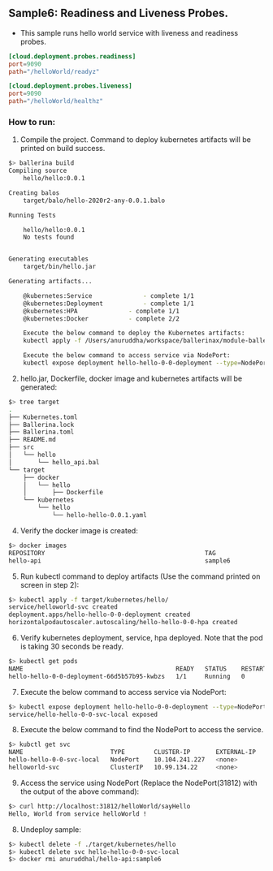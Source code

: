 ## Sample6: Readiness and Liveness Probes.

- This sample runs hello world service with liveness and readiness probes.
```toml
[cloud.deployment.probes.readiness]
port=9090
path="/helloWorld/readyz"

[cloud.deployment.probes.liveness]
port=9090
path="/helloWorld/healthz"
```

### How to run:

1. Compile the project. Command to deploy kubernetes artifacts will be printed on build success.
```bash
$> ballerina build
Compiling source
	hello/hello:0.0.1

Creating balos
	target/balo/hello-2020r2-any-0.0.1.balo

Running Tests

	hello/hello:0.0.1
	No tests found


Generating executables
	target/bin/hello.jar

Generating artifacts...

	@kubernetes:Service 			 - complete 1/1
	@kubernetes:Deployment 			 - complete 1/1
	@kubernetes:HPA 			 - complete 1/1
	@kubernetes:Docker 			 - complete 2/2

	Execute the below command to deploy the Kubernetes artifacts:
	kubectl apply -f /Users/anuruddha/workspace/ballerinax/module-ballerina-c2c/samples/sample6/target/kubernetes/hello

	Execute the below command to access service via NodePort:
	kubectl expose deployment hello-hello-0-0-deployment --type=NodePort --name=hello-hello-0-0-svc-local
```

2. hello.jar, Dockerfile, docker image and kubernetes artifacts will be generated: 
```bash
$> tree target
.
├── Kubernetes.toml
├── Ballerina.lock
├── Ballerina.toml
├── README.md
├── src
│   └── hello
│       └── hello_api.bal
└── target
    ├── docker
    │   └── hello
    │       ├── Dockerfile
    └── kubernetes
        └── hello
            └── hello-hello-0.0.1.yaml       
```

4. Verify the docker image is created:
```bash
$> docker images
REPOSITORY                                            TAG                                              IMAGE ID            CREATED             SIZE
hello-api                                             sample6                                          3ef0ab894d4c        7 minutes ago      215MB
```


5. Run kubectl command to deploy artifacts (Use the command printed on screen in step 2):
```bash
$> kubectl apply -f target/kubernetes/hello/
service/helloworld-svc created
deployment.apps/hello-hello-0-0-deployment created
horizontalpodautoscaler.autoscaling/hello-hello-0-0-hpa created
```

6. Verify kubernetes deployment, service, hpa deployed. Note that the pod is taking 30 seconds be ready.
```bash
$> kubectl get pods
NAME                                          READY   STATUS    RESTARTS   AGE
hello-hello-0-0-deployment-66d5b57b95-kwbzs   1/1     Running   0          117s
```

7. Execute the below command to access service via NodePort:
```bash
$> kubectl expose deployment hello-hello-0-0-deployment --type=NodePort --name=hello-hello-0-0-svc-local
service/hello-hello-0-0-svc-local exposed
```

8. Execute the below command to find the NodePort to access the service.
```bash
$> kubctl get svc
NAME                        TYPE        CLUSTER-IP       EXTERNAL-IP   PORT(S)          AGE
hello-hello-0-0-svc-local   NodePort    10.104.241.227   <none>        9090:31812/TCP   16s
helloworld-svc              ClusterIP   10.99.134.22     <none>        9090/TCP         5m56s
```

9. Access the service using NodePort (Replace the NodePort(31812) with the output of the above command):
```bash
$> curl http://localhost:31812/helloWorld/sayHello
Hello, World from service helloWorld !
```

8. Undeploy sample:
```bash
$> kubectl delete -f ./target/kubernetes/hello
$> kubectl delete svc hello-hello-0-0-svc-local
$> docker rmi anuruddhal/hello-api:sample6
```
